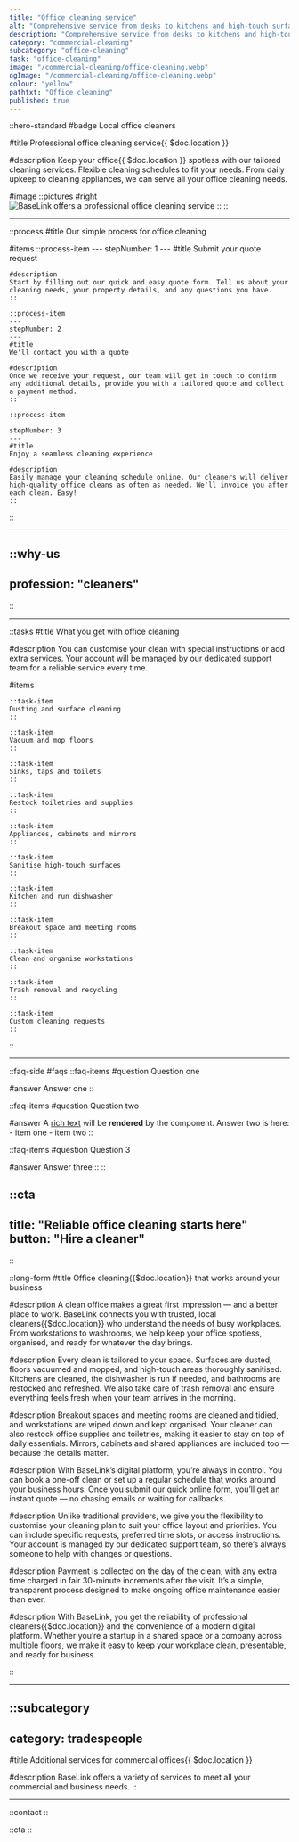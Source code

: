```yaml
---
title: "Office cleaning service"
alt: "Comprehensive service from desks to kitchens and high-touch surfaces"
description: "Comprehensive service from desks to kitchens and high-touch surfaces"
category: "commercial-cleaning"
subcategory: "office-cleaning"
task: "office-cleaning"
image: "/commercial-cleaning/office-cleaning.webp"
ogImage: "/commercial-cleaning/office-cleaning.webp"
colour: "yellow"
pathtxt: "Office cleaning"
published: true
---
```


::hero-standard
#badge
Local office cleaners

#title
Professional office cleaning service{{ $doc.location }}

#description
Keep your office{{ $doc.location }} spotless with our tailored cleaning services. Flexible cleaning schedules to fit your needs. From daily upkeep to cleaning appliances, we can serve all your office cleaning needs.

#image
    ::pictures
    #right
    ![BaseLink offers a professional office cleaning service](/commercial-cleaning/office-cleaning.webp)
    ::
::

---

::process
#title
Our simple process for office cleaning

#items
    ::process-item
    ---
    stepNumber: 1
    ---
    #title
    Submit your quote request

    #description
    Start by filling out our quick and easy quote form. Tell us about your cleaning needs, your property details, and any questions you have.
    ::
    
    ::process-item
    ---
    stepNumber: 2
    ---
    #title
    We'll contact you with a quote

    #description
    Once we receive your request, our team will get in touch to confirm any additional details, provide you with a tailored quote and collect a payment method.
    ::

    ::process-item
    ---
    stepNumber: 3
    ---
    #title
    Enjoy a seamless cleaning experience

    #description
    Easily manage your cleaning schedule online. Our cleaners will deliver high-quality office cleans as often as needed. We'll invoice you after each clean. Easy!
    ::
::

---

::why-us
---
profession: "cleaners"
---
::

---

::tasks
#title
What you get with office cleaning

#description
You can customise your clean with special instructions or add extra services. Your account will be managed by our dedicated support team for a reliable service every time.

#items
    
    ::task-item
    Dusting and surface cleaning
    ::
    
    ::task-item
    Vacuum and mop floors
    ::
    
    ::task-item
    Sinks, taps and toilets
    ::
    
    ::task-item
    Restock toiletries and supplies
    ::
    
    ::task-item
    Appliances, cabinets and mirrors
    ::

    ::task-item
    Sanitise high-touch surfaces
    ::

    ::task-item
    Kitchen and run dishwasher
    ::

    ::task-item
    Breakout space and meeting rooms
    ::

    ::task-item
    Clean and organise workstations
    ::

    ::task-item
    Trash removal and recycling
    ::

    ::task-item
    Custom cleaning requests
    ::
::

---

::faq-side
#faqs
  ::faq-items
  #question
  Question one

  #answer
  Answer one
  ::

  ::faq-items
  #question
  Question two

  #answer
  A [rich text](/services/commercial-cleaning) will be **rendered** by the component.
  Answer two is here:
    - item one
    - item two
  ::

  ::faq-items
  #question
  Question 3

  #answer
  Answer three
  ::
::

::cta
---
title: "Reliable office cleaning starts here"
button: "Hire a cleaner"
---
::

::long-form
#title
Office cleaning{{$doc.location}} that works around your business

#description
A clean office makes a great first impression — and a better place to work. BaseLink connects you with trusted, local cleaners{{$doc.location}} who understand the needs of busy workplaces. From workstations to washrooms, we help keep your office spotless, organised, and ready for whatever the day brings.

#description
Every clean is tailored to your space. Surfaces are dusted, floors vacuumed and mopped, and high-touch areas thoroughly sanitised. Kitchens are cleaned, the dishwasher is run if needed, and bathrooms are restocked and refreshed. We also take care of trash removal and ensure everything feels fresh when your team arrives in the morning.

#description
Breakout spaces and meeting rooms are cleaned and tidied, and workstations are wiped down and kept organised. Your cleaner can also restock office supplies and toiletries, making it easier to stay on top of daily essentials. Mirrors, cabinets and shared appliances are included too — because the details matter.

#description
With BaseLink’s digital platform, you’re always in control. You can book a one-off clean or set up a regular schedule that works around your business hours. Once you submit our quick online form, you’ll get an instant quote — no chasing emails or waiting for callbacks.

#description
Unlike traditional providers, we give you the flexibility to customise your cleaning plan to suit your office layout and priorities. You can include specific requests, preferred time slots, or access instructions. Your account is managed by our dedicated support team, so there’s always someone to help with changes or questions.

#description
Payment is collected on the day of the clean, with any extra time charged in fair 30-minute increments after the visit. It’s a simple, transparent process designed to make ongoing office maintenance easier than ever.

#description
With BaseLink, you get the reliability of professional cleaners{{$doc.location}} and the convenience of a modern digital platform. Whether you’re a startup in a shared space or a company across multiple floors, we make it easy to keep your workplace clean, presentable, and ready for business.

::

---

::subcategory
---
category: tradespeople
---
#title
Additional services for commercial offices{{ $doc.location }}

#description
BaseLink offers a variety of services to meet all your commercial and business needs.
::

---

::contact
::

::cta
::